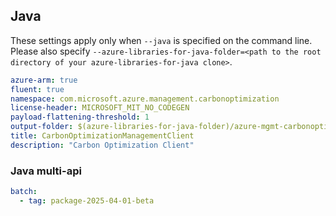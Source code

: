 ## Java

These settings apply only when `--java` is specified on the command line.
Please also specify `--azure-libraries-for-java-folder=<path to the root directory of your azure-libraries-for-java clone>`.

``` yaml $(java)
azure-arm: true
fluent: true
namespace: com.microsoft.azure.management.carbonoptimization
license-header: MICROSOFT_MIT_NO_CODEGEN
payload-flattening-threshold: 1
output-folder: $(azure-libraries-for-java-folder)/azure-mgmt-carbonoptimization
title: CarbonOptimizationManagementClient
description: "Carbon Optimization Client"
```

### Java multi-api

``` yaml $(java) && $(multiapi)
batch:
  - tag: package-2025-04-01-beta
```
